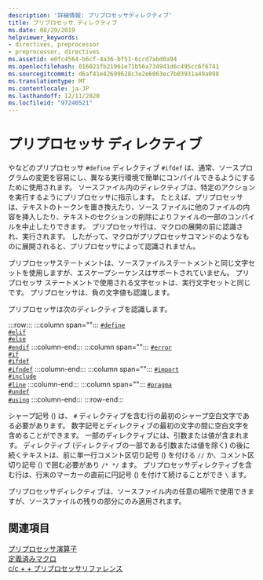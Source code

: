```yaml
---
description: '詳細情報: プリプロセッサディレクティブ'
title: プリプロセッサ ディレクティブ
ms.date: 08/29/2019
helpviewer_keywords:
- directives, preprocessor
- preprocessor, directives
ms.assetid: e0fc4564-b6cf-4a36-bf51-6ccd7abd0a94
ms.openlocfilehash: 016021fb21961e71b56a734941d6c495cc6f6741
ms.sourcegitcommit: d6af41e42699628c3e2e6063ec7b03931a49a098
ms.translationtype: MT
ms.contentlocale: ja-JP
ms.lasthandoff: 12/11/2020
ms.locfileid: "97240521"
---
```

# <a name="preprocessor-directives"></a>プリプロセッサ ディレクティブ

やなどのプリプロセッサ `#define` ディレクティブ `#ifdef` は、通常、ソースプログラムの変更を容易にし、異なる実行環境で簡単にコンパイルできるようにするために使用されます。 ソースファイル内のディレクティブは、特定のアクションを実行するようにプリプロセッサに指示します。 たとえば、プリプロセッサは、テキストのトークンを置き換えたり、ソース ファイルに他のファイルの内容を挿入したり、テキストのセクションの削除によりファイルの一部のコンパイルを中止したりできます。 プリプロセッサ行は、マクロの展開の前に認識され、実行されます。 したがって、マクロがプリプロセッサコマンドのようなものに展開されると、プリプロセッサによって認識されません。

プリプロセッサステートメントは、ソースファイルステートメントと同じ文字セットを使用しますが、エスケープシーケンスはサポートされていません。 プリプロセッサ ステートメントで使用される文字セットは、実行文字セットと同じです。 プリプロセッサは、負の文字値も認識します。

プリプロセッサは次のディレクティブを認識します。

:::row:::
   :::column span="":::
      [`#define`](../preprocessor/hash-define-directive-c-cpp.md)\
      [`#elif`](../preprocessor/hash-if-hash-elif-hash-else-and-hash-endif-directives-c-cpp.md)\
      [`#else`](../preprocessor/hash-if-hash-elif-hash-else-and-hash-endif-directives-c-cpp.md)\
      [`#endif`](../preprocessor/hash-if-hash-elif-hash-else-and-hash-endif-directives-c-cpp.md)
   :::column-end:::
   :::column span="":::
      [`#error`](../preprocessor/hash-error-directive-c-cpp.md)\
      [`#if`](../preprocessor/hash-if-hash-elif-hash-else-and-hash-endif-directives-c-cpp.md)\
      [`#ifdef`](../preprocessor/hash-ifdef-and-hash-ifndef-directives-c-cpp.md)\
      [`#ifndef`](../preprocessor/hash-ifdef-and-hash-ifndef-directives-c-cpp.md)
   :::column-end:::
   :::column span="":::
      [`#import`](../preprocessor/hash-import-directive-cpp.md)\
      [`#include`](../preprocessor/hash-include-directive-c-cpp.md)\
      [`#line`](../preprocessor/hash-line-directive-c-cpp.md)
   :::column-end:::
   :::column span="":::
      [`#pragma`](../preprocessor/pragma-directives-and-the-pragma-keyword.md)\
      [`#undef`](../preprocessor/hash-undef-directive-c-cpp.md)\
      [`#using`](../preprocessor/hash-using-directive-cpp.md)
   :::column-end:::
:::row-end:::

シャープ記号 () は、 `#` ディレクティブを含む行の最初のシャープ空白文字である必要があります。 数字記号とディレクティブの最初の文字の間に空白文字を含めることができます。 一部のディレクティブには、引数または値が含まれます。 ディレクティブ (ディレクティブの一部である引数または値を除く) の後に続くテキストは、前に単一行コメント区切り記号 () を付ける `//` か、コメント区切り記号 () で囲む必要があり `/* */` ます。 プリプロセッサディレクティブを含む行は、行末のマーカーの直前に円記号 () を付けて続けることができ `\` ます。

プリプロセッサディレクティブは、ソースファイル内の任意の場所で使用できますが、ソースファイルの残りの部分にのみ適用されます。

## <a name="see-also"></a>関連項目

[プリプロセッサ演算子](../preprocessor/preprocessor-operators.md)\
[定義済みマクロ](../preprocessor/predefined-macros.md)\
[c/c + + プリプロセッサリファレンス](../preprocessor/c-cpp-preprocessor-reference.md)
